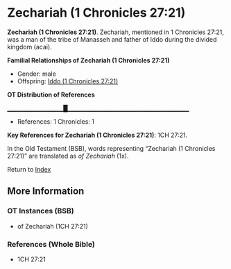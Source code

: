 # Zechariah (1 Chronicles 27:21)
**Zechariah (1 Chronicles 27:21)**. 
Zechariah, mentioned in 1 Chronicles 27:21, was a man of the tribe of Manasseh and father of Iddo during the divided kingdom (acai). 




**Familial Relationships of Zechariah (1 Chronicles 27:21)**


* Gender: male
* Offspring: [Iddo (1 Chronicles 27:21)](Iddo.2.md)


**OT Distribution of References**

▁▁▁▁▁▁▁▁▁▁▁▁█▁▁▁▁▁▁▁▁▁▁▁▁▁▁▁▁▁▁▁▁▁▁▁▁▁▁
* References: 1 Chronicles: 1



**Key References for Zechariah (1 Chronicles 27:21)**: 
1CH 27:21. 


In the Old Testament (BSB), words representing “Zechariah (1 Chronicles 27:21)” are translated as 
*of Zechariah* (1x). 




Return to [Index](00-Index.md)

## More Information

### OT Instances (BSB)

* of Zechariah (1CH 27:21)



### References (Whole Bible)

* 1CH 27:21



